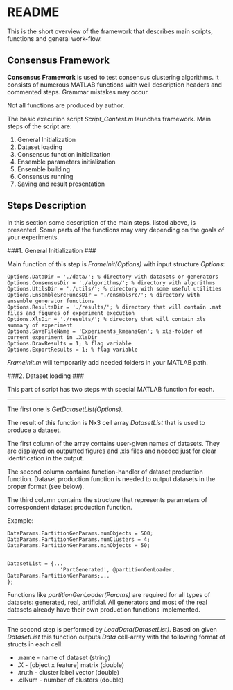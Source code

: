 # README #

This is the short overview of the framework that describes main scripts, functions and general work-flow.

## Consensus Framework ##

**Consensus Framework** is used to test consensus clustering algorithms.
It consists of numerous MATLAB functions with well description headers and commented steps. Grammar mistakes may occur.

Not all functions are produced by author.

The basic execution script *Script_Contest.m* launches framework.
Main steps of the script are:

1. General Initialization
2. Dataset loading
3. Consensus function initialization
4. Ensemble parameters initialization
5. Ensemble building
6. Consensus running
7. Saving and result presentation

## Steps Description ##

In this section some description of the main steps, listed above, is presented.
Some parts of the functions may vary depending on the goals of your experiments.

###1. General Initialization ###

Main function of this step is *FrameInit(Options)* with input structure *Options*:

```
Options.DataDir = './data/'; % directory with datasets or generators
Options.ConsensusDir = './algorithms/'; % directory with algorithms
Options.UtilsDir = './utils/'; % directory with some useful utilities
Options.EnsembleSrcFuncsDir = './ensmblsrc/'; % directory with ensemble generator functions
Options.ResultsDir = './results/'; % directory that will contain .mat files and figures of experiment execution
Options.XlsDir = './results/'; % directory that will contain xls summary of experiment
Options.SaveFileName = 'Experiments_kmeansGen'; % xls-folder of current experiment in .XlsDir
Options.DrawResults = 1; % flag variable
Options.ExportResults = 1; % flag variable
```
*FrameInit.m* will temporarily add needed folders in your MATLAB path.

###2. Dataset loading ###

This part of script has two steps with special MATLAB function for each.

---------------------------------------------
The first one is *GetDatasetList(Options)*.

The result of this function is Nx3 cell array *DatasetList* that is used to produce a dataset. 

The first column of the array contains user-given names of datasets. They are displayed on outputted figures and .xls files and needed just for clear identification in the output.

The second column contains function-handler of dataset production function.
Dataset production function is needed to output datasets in the proper format (see below).

The third column contains the structure that represents parameters of correspondent dataset production function.

Example:
```
DataParams.PartitionGenParams.numObjects = 500;
DataParams.PartitionGenParams.numClusters = 4;
DataParams.PartitionGenParams.minObjects = 50;


DatasetList = {...
                 'PartGenerated', @partitionGenLoader, DataParams.PartitionGenParams;...
};
```

Functions like *partitionGenLoader(Params)* are required for all types of datasets: generated, real, artificial. All generators and most of the real datasets already have their own production functions implemented.

-----------------------------------------------------

The second step is performed by *LoadData(DatasetList)*. Based on given *DatasetList* this function outputs *Data* cell-array with the following format of structs in each cell:

* .name - name of dataset (string)
* .X - [object x feature] matrix (double)
* .truth - cluster label vector (double)
* .clNum - number of clusters (double)
